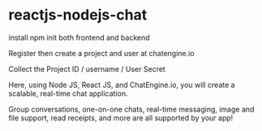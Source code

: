# reactjs-nodejs-chat

install npm init both frontend and backend

Register then create a project and user at chatengine.io

Collect the Project ID / username / User Secret

Here, using Node JS, React JS, and ChatEngine.io, you will create a scalable, real-time chat application.

Group conversations, one-on-one chats, real-time messaging, image and file support, read receipts, and more are all supported by your app!
